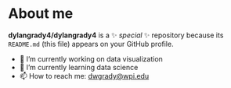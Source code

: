 # About me


**dylangrady4/dylangrady4** is a ✨ _special_ ✨ repository because its `README.md` (this file) appears on your GitHub profile.

- 🔭 I’m currently working on data visualization
- 🌱 I’m currently learning data science
- 📫 How to reach me: dwgrady@wpi.edu
